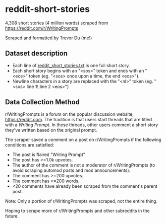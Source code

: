 # reddit-short-stories
4,308 short stories (4 million words) scraped from https://reddit.com/r/WritingPrompts

Scraped and formatted by Trevor Du (me!)

## Dataset description
* Each line of [reddit_short_stories.txt](../https://github.com/tdude92/reddit-short-stories/blob/master/reddit_short_stories.txt) is one full short story.
* Each short story begins with an "\<sos>" token and ends with an "\<eos>" token (eg. "\<sos> once upon a time, the end \<eos>").
* Newline characters in a story are replaced with the "\<nl>" token (eg. "\<sos> line 1\ <nl> line 2 \<eos>")

## Data Collection Method
r/WritingPrompts is a forum on the popular discussion website, https://reddit.com. The tradition is that users start threads that are titled with a *Writing Prompt*. In these threads, other users comment a short story they've written based on the original prompt.

The scraper saved a comment on a post on r/WritingPrompts if the following conditions are satisfied:
* The post is flaired "Writing Prompt"
* The post has >=1.0k upvotes.
* The author of the comment is not a moderator of r/WritingPrompts (to avoid scraping automod posts and mod announcements).
* The comment has >=200 upvotes.
* The comment has >=200 words.
* <20 comments have already been scraped from the comment's parent post.

Note: Only a portion of r/WritingPrompts was scraped, not the entire thing.

Hoping to scrape more of r/WritingPrompts and other subreddits in the future.
